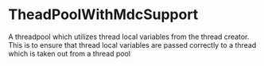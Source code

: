 # TheadPoolWithMdcSupport
A threadpool which utilizes thread local variables from the thread creator. This is to ensure that thread local variables are passed correctly to a thread which is taken out from a thread pool
